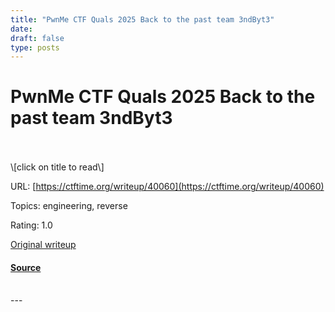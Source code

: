 ```yaml
---
title: "PwnMe CTF Quals 2025 Back to the past team 3ndByt3"
date: 
draft: false
type: posts
---
```

# PwnMe CTF Quals 2025 Back to the past team 3ndByt3

<br/>

<br/>
\[click on title to read\]

URL: [https://ctftime.org/writeup/40060](https://ctftime.org/writeup/40060)

Topics: engineering, reverse 

Rating: 1.0

[Original writeup](https://medium.com/@hackthena/back-to-the-past-writeup-229c486e768f)

#### [Source](https://ctftime.org/writeup/40060)

<br/>
---
